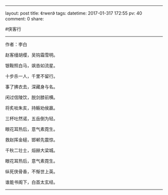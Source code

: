 ---
layout: post
title: 《rwen》
tags: 
datetime: 2017-01-317 172:55
pv: 40
comment: 0
share: 


#侠客行

----------

作者：李白
<p>赵客缦胡缨，吴钩霜雪明。</p><p>银鞍照白马，飒沓如流星。</p><p>十步杀一人，千里不留行。</p><p>事了拂衣去，深藏身与名。</p><p>闲过信陵饮，脱剑膝前横。</p>
<p>将炙啖朱亥，持觞劝侯嬴。</p><p>三杯吐然诺，五岳倒为轻。</p><p>眼花耳热后，意气素霓生。</p><p>救赵挥金槌，邯郸先震惊。</p><p>千秋二壮士，烜赫大梁城。</p><p>眼花耳热后，意气素霓生。</p>
<p>纵死侠骨香，不惭世上英。</p><p>谁能书阁下，白首太玄经。</p>

----------


